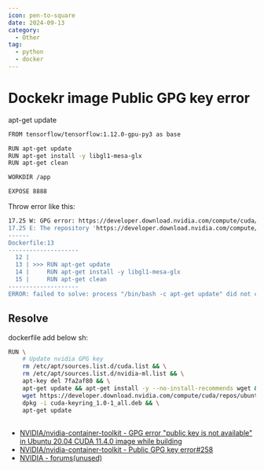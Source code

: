 ```yaml
---
icon: pen-to-square
date: 2024-09-13
category:
  - Other
tag:
  - python
  - docker
---
```


# Dockekr image Public GPG key error 
apt-get update 

```sh
FROM tensorflow/tensorflow:1.12.0-gpu-py3 as base

RUN apt-get update
RUN apt-get install -y libgl1-mesa-glx
RUN apt-get clean

WORKDIR /app

EXPOSE 8888
```

Throw error like this:

```sh
17.25 W: GPG error: https://developer.download.nvidia.com/compute/cuda/repos/ubuntu1804/x86_64  InRelease: The following signatures couldn't be verified because the public key is not available: NO_PUBKEY A4B469963BF863CC 
17.25 E: The repository 'https://developer.download.nvidia.com/compute/cuda/repos/ubuntu1804/x86_64  InRelease' is no longer signed.
------
Dockerfile:13
--------------------
  12 |
  13 | >>> RUN apt-get update
  14 |     RUN apt-get install -y libgl1-mesa-glx
  15 |     RUN apt-get clean
--------------------
ERROR: failed to solve: process "/bin/bash -c apt-get update" did not complete successfully: exit code: 100

```
##  Resolve

dockerfile add below sh:

```sh
RUN \
    # Update nvidia GPG key
    rm /etc/apt/sources.list.d/cuda.list && \
    rm /etc/apt/sources.list.d/nvidia-ml.list && \
    apt-key del 7fa2af80 && \
    apt-get update && apt-get install -y --no-install-recommends wget && \
    wget https://developer.download.nvidia.com/compute/cuda/repos/ubuntu2004/x86_64/cuda-keyring_1.0-1_all.deb && \
    dpkg -i cuda-keyring_1.0-1_all.deb && \
    apt-get update

```

##
- [NVIDIA/nvidia-container-toolkit - GPG error "public key is not available" in Ubuntu 20.04 CUDA 11.4.0 image while building](https://github.com/NVIDIA/nvidia-container-toolkit/issues/257)
- [NVIDIA/nvidia-container-toolkit - Public GPG key error#258](https://github.com/NVIDIA/nvidia-container-toolkit/issues/258)
- [NVIDIA - forums(unused)](https://forums.developer.nvidia.com/t/notice-cuda-linux-repository-key-rotation/212772)